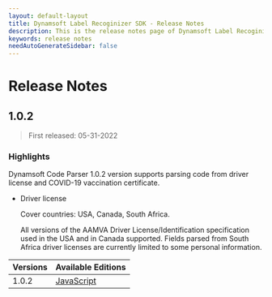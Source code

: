 ```yaml
---
layout: default-layout
title: Dynamsoft Label Recoginizer SDK - Release Notes
description: This is the release notes page of Dynamsoft Label Recoginizer SDK.
keywords: release notes
needAutoGenerateSidebar: false
---
```


# Release Notes

## 1.0.2

 > First released: 05-31-2022

### Highlights

Dynamsoft Code Parser 1.0.2 version supports parsing code from driver license and COVID-19 vaccination certificate.

* Driver license

    Cover countries: USA, Canada, South Africa.

    All versions of the AAMVA Driver License/Identification specification used in the USA and in Canada supported. Fields parsed from South Africa driver licenses are currently limited to some personal information.

| Versions | Available Editions |
|---|---|
| 1.0.2 | [JavaScript](../development/javascript/release-notes/js-1.md) |

